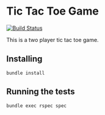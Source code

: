 # Tic Tac Toe Game

[![Build Status](https://travis-ci.org/grace000/tic-tac-toe-pt-one.svg?branch=master)](https://travis-ci.org/grace000/tic-tac-toe-pt-one)

This is a two player tic tac toe game.

## Installing

```
bundle install
```


## Running the tests

```
bundle exec rspec spec
```
